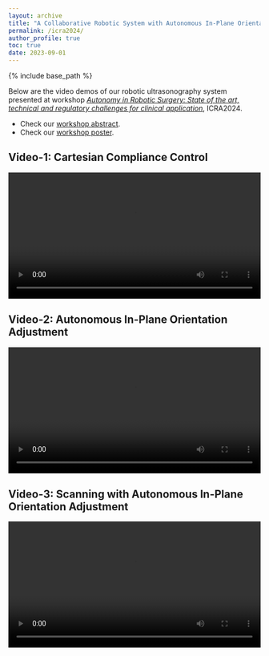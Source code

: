 ```yaml
---
layout: archive
title: "A Collaborative Robotic System with Autonomous In-Plane Orientation Adjustment for Lung Ultrasonography"
permalink: /icra2024/
author_profile: true
toc: true
date: 2023-09-01
---
```


{% include base_path %}

Below are the video demos of our robotic ultrasonography system presented at workshop [_Autonomy in Robotic Surgery: State of the art, technical and regulatory challenges for clinical application_](https://metropolis.scienze.univr.it/icra24-workshop-autonomy-in-robotics-surgery/), ICRA2024.
- Check our [workshop abstract](/files/pdf/usrobot@ICRA_2024_workshop_final.pdf).
- Check our [workshop poster](/files/pdf/ICRA2024_workshop_poster.pdf).

## Video-1: Cartesian Compliance Control
<video controls style="width: 100%; height: auto;" controlsList="nodownload" oncontextmenu="return false;" preload="auto">
  <source src="/files/webm/usrobot_demo_compliance_control.webm" type="video/webm">
  Your browser does not support the video tag.
</video>


## Video-2: Autonomous In-Plane Orientation Adjustment
<video controls style="width: 100%; height: auto;" controlsList="nodownload" oncontextmenu="return false;" preload="auto">
  <source src="/files/webm/usrobot_demo_orientation_adjustment.webm" type="video/webm">
  Your browser does not support the video tag.
</video>


## Video-3: Scanning with Autonomous In-Plane Orientation Adjustment
<video controls style="width: 100%; height: auto;" controlsList="nodownload" oncontextmenu="return false;" preload="auto">
  <source src="/files/webm/usrobot_demo_scan.webm" type="video/webm">
  Your browser does not support the video tag.
</video>
